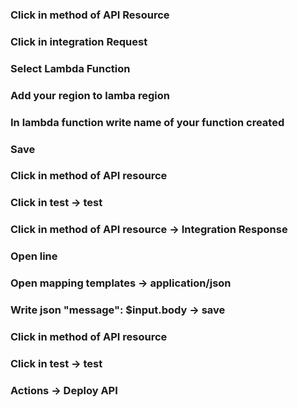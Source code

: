 ### Click in method of API Resource

### Click in integration Request

### Select Lambda Function

### Add your region to lamba region

### In lambda function write name of your function created

### Save

### Click in method of API resource

### Click in test -> test

### Click in method of API resource -> Integration Response

### Open line

### Open mapping templates -> application/json

### Write json "message": $input.body -> save

### Click in method of API resource

### Click in test -> test

### Actions -> Deploy API
